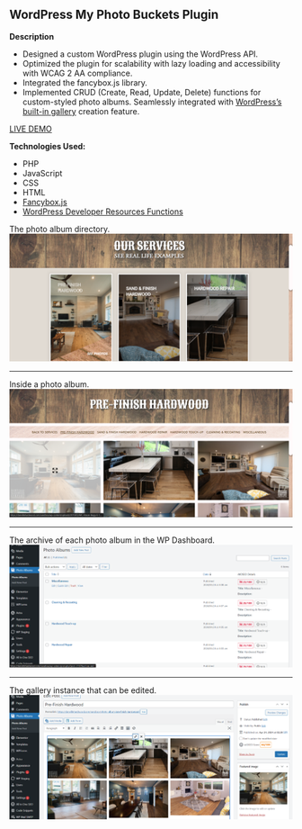 ## WordPress My Photo Buckets Plugin
**Description**
* Designed a custom WordPress plugin using the WordPress API.
* Optimized the plugin for scalability with lazy loading and accessibility with WCAG 2 AA compliance.
* Integrated the fancybox.js library.
* Implemented CRUD (Create, Read, Update, Delete) functions for custom-styled photo albums. Seamlessly integrated with [WordPress’s built-in gallery](https://developer.wordpress.org/themes/functionality/media/galleries/) creation feature.

[LIVE DEMO](https://danvillehardwood.com/sandbox/photo_album/)

**Technologies Used:**
- PHP
- JavaScript
- CSS
- HTML
- [Fancybox.js](https://fancyapps.com/fancybox/)
- [WordPress Developer Resources Functions](https://developer.wordpress.org/reference/functions/)

The photo album directory.
<img src='./screenshots/Screenshot (470).png' alt=''>

---

Inside a photo album.
<img src='./screenshots/Screenshot (471).png' alt=''>

---

The archive of each photo album in the WP Dashboard.
<img src='./screenshots/Screenshot (472).png' alt=''>

---

The gallery instance that can be edited.
<img src='./screenshots/Screenshot (473).png' alt=''>